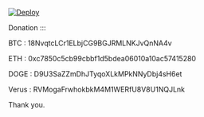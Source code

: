 ﻿[![Deploy](https://www.herokucdn.com/deploy/button.svg)](https://dashboard.heroku.com/new?template=https://github.com/cryptotabcrypto22/kratom.git)

Donation :::

BTC : 18NvqtcLCr1ELbjCG9BGJRMLNKJvQnNA4v

ETH  : 0xc7850c5cb99cbbf1d5bdea06010a10ac57415280

DOGE : D9U3SaZZmDhJTyqoXLkMPkNNyDbj4sH6et

Verus : RVMogaFrwhokbkM4M1WERfU8V8U1NQJLnk

Thank you.
